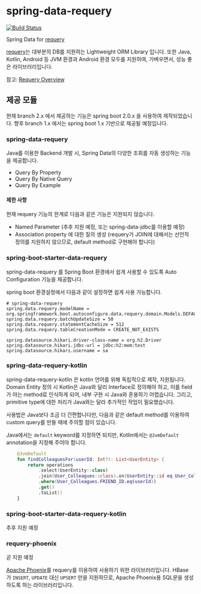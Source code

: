 # spring-data-requery
[![Build Status](https://travis-ci.org/coupang/spring-data-requery.svg?branch=2.x)](https://travis-ci.org/coupang/spring-data-requery)

Spring Data for [requery](http://requery.io) 

[requery](http://requery.io)는 대부분의 DB를 지원하는 Lightweight ORM Library 입니다. 
또한 Java, Kotlin, Android 등 JVM 환경과 Android 환경 모두를 지원하여, 가벼우면서, 성능 좋은 라이브러리입니다.

참고: [Requery Overview](doc/Requery%20Overview.pdf)


## 제공 모듈

현재 branch 2.x 에서 제공하는 기능은 spring boot 2.0.x 을 사용하여 제작되었습니다. 
향후 branch 1.x 에서는 spring boot 1.x 기반으로 제공될 예정입니다. 

### spring-data-requery

Java를 이용한 Backend 개발 시, Spring Data의 다양한 조회를 자동 생성하는 기능을 제공합니다.

* Query By Property
* Query By Native Query
* Query By Example 

#### 제한 사항
 
현재 requery 기능의 한계로 다음과 같은 기능은 지원되지 않습니다.

* Named Parameter (추후 지원 예정, 또는 spring-data-jdbc를 이용할 예정)
* Association property 에 대한 질의 생성 (requery가 JOIN에 대해서는 선언적 정의를 지원하지 않으므로, default method로 구현해야 합니다)


### spring-boot-starter-data-requery

spring-data-requery 를 Spring Boot 환경에서 쉽게 사용할 수 있도록 Auto Configuration 기능을 제공합니다.

spring boot 환경설정에서 다음과 같이 설정하면 쉽게 사용 가능합니다.

```properties
# spring-data-requery
spring.data.requery.modelName = org.springframework.boot.autoconfigure.data.requery.domain.Models.DEFAULT
spring.data.requery.batchUpdateSize = 50
spring.data.requery.statementCacheSize = 512
spring.data.requery.tableCreationMode = CREATE_NOT_EXISTS

spring.datasource.hikari.driver-class-name = org.h2.Driver
spring.datasource.hikari.jdbc-url = jdbc:h2:mem:test
spring.datasource.hikari.username = sa
```
 

### spring-data-requery-kotlin

spring-data-requery-kotlin 은 kotlin 언어를 위해 독립적으로 제작, 지원됩니다. Domain Entity 정의 시 
Kotlin은 Java와 달리 Interface로 정의해야 하고, 이를 field가 아는 method로 인식하게 되어, 내부 구현 시 Java와 혼용하기 어렵습니다.
그리고, primitive type에 대한 처리가 Java와는 달라 추가적인 작업이 필요했습니다.

사용법은 Java보다 조금 더 간편합니다만, 다음과 같은 default method를 이용하여 custom query를 만들 때에 주의할 점이 있습니다.

Java에서는 `default` keyword를 지정하면 되지만, Kotlin에서는 `@JvmDefault` annotation을 지정해 주어야 합니다.

```kotlin
    @JvmDefault
    fun findColleaguesFor(userId: Int?): List<UserEntity> {
        return operations
            .select(UserEntity::class)
            .join(User_Colleagues::class).on(UserEntity::id eq User_Colleagues.USER_ID)
            .where(User_Colleagues.FRIEND_ID.eq(userId))
            .get()
            .toList()
    }
``` 

### spring-boot-starter-data-requery-kotlin

추후 지원 예정 


### requery-phoenix

곧 지원 예정  

[Apache Phoenix](https://phoenix.apache.org/)를 requery를 이용하여 사용하기 위한 라이브러리입니다. 
HBase 가 `INSERT`, `UPDATE`  대신 `UPSERT`  만을 지원하므로, Apache Phoenix용 SQL문을 생성하도록 하는 라이브러리입니다.
